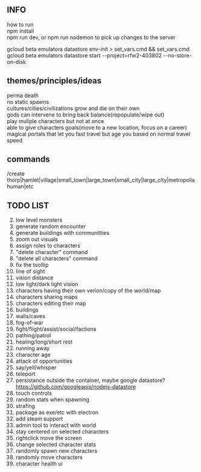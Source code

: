 ## INFO
how to run  
npm install  
npm run dev, or npm run nodemon to pick up changes to the server 

gcloud beta emulators datastore env-init > set_vars.cmd && set_vars.cmd
gcloud beta emulators datastore start --project=rfw2-403802 --no-store-on-disk 


## themes/principles/ideas
perma death  
no static spawns  
cultures/cities/civilizations grow and die on their own  
gods can intervene to bring back balance(repopulate/wipe out)  
play muliple characters but not at once  
able to give characters goals(move to a new location, focus on a career)  
magical portals that let you fast travel but age you based on normal travel speed

## commands
/create thorp|hamlet|village|small_town|large_town|small_city|large_city|metropolis human|etc

## TODO LIST
2. low level monsters
3. generate random encounter
4. generate buildings with communitties
5. zoom out visuals
6. assign roles to characters
7. "delete character" command
8. "delete all characters" command
9.  fix the tooltip
10. line of sight
11. vision distance
12. low light/dark light vision
13. characters having their own verion/copy of the world/map
14. characters sharing maps
15. characters editing their map
16. buildings
17. walls/caves
18. fog-of-war
19. fight/flight/assist/social/factions
20. pathing/patrol
21. healing/long/short rest
22. running away
23. character age
24. attack of opportunities
25. say/yell/whisper
26. teleport
27. persistance outside the container, maybe google datastore? https://github.com/googleapis/nodejs-datastore
28. touch controls
29. random stats when spawning 
30. strafing 
31. package as exe/etc with electron
32. add steam support
33. admin tool to interact with world
34. stay centered on selected characters
35. rightclick move the screen
36. change selected character stats
37. randomly spawn new characters
38. randomly move characters
39. character health ui